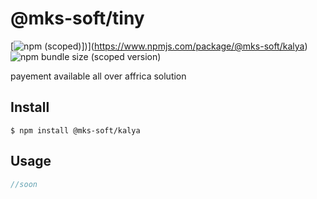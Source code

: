 # @mks-soft/tiny

[![npm (scoped)](https://img.shields.io/npm/v/@mks-soft/kalya?color=skyblue)])](https://www.npmjs.com/package/@mks-soft/kalya)
![npm bundle size (scoped version)](https://img.shields.io/bundlephobia/min/@mks-soft/kalya/2.0.0)

payement available all over affrica solution

## Install

```
$ npm install @mks-soft/kalya
```

## Usage

```js
//soon